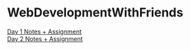 # WebDevelopmentWithFriends

<a href="https://www.notion.so/HTML-1565a2d4c68a808a9d82daf1065531f5?pvs=4" target="_blank"> Day 1 Notes + Assignment </a>
<br/>
<a href="https://classy-chess-c47.notion.site/HTML-2-1575a2d4c68a802c96e8fe573f0e94f7" target="_blank"> Day 2 Notes + Assignment </a>
